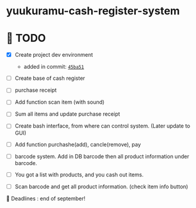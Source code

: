 # yuukuramu-cash-register-system

<h1>📅 TODO</h1>

- [x] Create project dev environment <br>
     + added in commit: <a href="https://github.com/yuukuramu/yuukuramu-cash-register-system/commit/45ba510ecbe2de33e7432285125897acfc7259f6">`45ba51`</a>

- [ ] Create base of cash register <br>

- [ ] purchase receipt <br>

- [ ] Add function scan item (with sound)<br>

- [ ] Sum all items and update purchase receipt <br>

- [ ] Create bash interface, from where can control system. (Later update to GUI) <br>

- [ ] Add function purchashe(add), cancle(remove), pay <br>

- [ ] barcode system. Add in DB barcode then all product information under barcode. <br>

- [ ] You got a list with products, and you cash out items. <br>

- [ ] Scan barcode and get all product information. (check item info button) <br>

💭 Deadlines : end of september!
